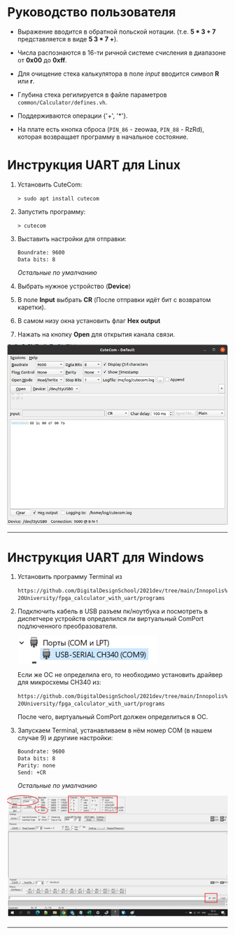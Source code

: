 
# Руководство пользователя

- Выражение вводится в обратной польской нотации. (т.е. **5 * 3 + 7** представляется в виде **5 3 * 7 +**).

- Числа распознаются в 16-ти ричной системе счисления в диапазоне от **0x00** до **0xff**.

- Для очищение стека калькулятора в поле *input* вводится символ **R** или **r**.

- Глубина стека регилируется в файле параметров `common/Calculator/defines.vh`.

- Поддерживаются операции {'+', '*'}.

- На плате есть кнопка сброса (`PIN_86` - zeowaa, `PIN_88` - RzRd), которая возвращает программу в начальное состояние.

# Инструкция UART для Linux

1. Установить СuteСom:

    `> sudo apt install cutecom`

2. Запустить программу:

    `> cutecom`

3. Выставить настройки для отправки:

    ``` text
    Boundrate: 9600
    Data bits: 8
    ```

    *Остальные по умалчанию*

4. Выбрать нужное устройство (**Device**)
5. В поле **Input** выбрать **CR** (После отправки идёт бит с возвратом каретки).
6. В самом низу окна установить флаг **Hex output**
7. Нажать на кнопку **Open**  для открытия канала связи.

![CuteCome](.pictures/CuteCome.png)

---

# Инструкция UART для Windows

1. Установить программу Terminal из

    `https://github.com/DigitalDesignSchool/2021dev/tree/main/Innopolis%20University/fpga_calculator_with_uart/programs`

2. Подключить кабель в USB разъем пк/ноутбука и посмотреть в диспетчере устройств определился ли виртуальный ComPort подлюченного преобразователя.

    ![windows_COM](.pictures/windows_COM.png)

    Если же ОС не определила его, то необходимо установить драйвер для микросхемы CH340 из:

    `https://github.com/DigitalDesignSchool/2021dev/tree/main/Innopolis%20University/fpga_calculator_with_uart/programs`

    После чего, виртуальный ComPort должен определиться в ОС.

3. Запускаем Terminal, устанавливаем в нём номер COM (в нашем случае 9) и другиие настройки:

    ``` text
    Boundrate: 9600
    Data bits: 8
    Parity: none
    Send: +CR
    ```

    *Остальные по умалчанию*

![Terminal](.pictures/Terminal.png)

---
